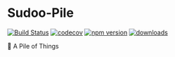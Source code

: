 # Sudoo-Pile

[![Build Status](https://travis-ci.com/SudoDotDog/Sudoo-Pile.svg?branch=master)](https://travis-ci.com/SudoDotDog/Sudoo-Pile)
[![codecov](https://codecov.io/gh/SudoDotDog/Sudoo-Pile/branch/master/graph/badge.svg)](https://codecov.io/gh/SudoDotDog/Sudoo-Pile)
[![npm version](https://badge.fury.io/js/%40sudoo%2Fpile.svg)](https://badge.fury.io/js/%40sudoo%2Fpile)
[![downloads](https://img.shields.io/npm/dm/@sudoo/pile.svg)](https://www.npmjs.com/package/@sudoo/pile)

:bouquet: A Pile of Things
